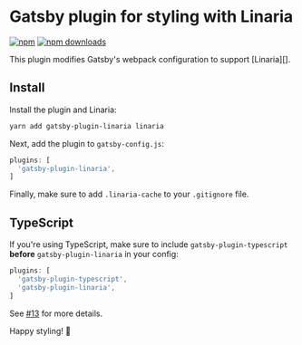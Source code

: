 # Gatsby plugin for styling with Linaria

[![npm](https://img.shields.io/npm/v/gatsby-plugin-linaria)](https://npm.im/gatsby-plugin-linaria)
[![npm downloads](https://img.shields.io/npm/dm/gatsby-plugin-linaria)](https://npm.im/gatsby-plugin-linaria)

This plugin modifies Gatsby's webpack configuration to support [Linaria][].

## Install

Install the plugin and Linaria:

```bash
yarn add gatsby-plugin-linaria linaria
```

Next, add the plugin to `gatsby-config.js`:

```js
plugins: [
  'gatsby-plugin-linaria',
]
```

Finally, make sure to add `.linaria-cache` to your `.gitignore` file.

## TypeScript

If you're using TypeScript, make sure to include `gatsby-plugin-typescript` **before** `gatsby-plugin-linaria` in your config:

```js
plugins: [
  'gatsby-plugin-typescript',
  'gatsby-plugin-linaria',
]
```

See [#13](https://github.com/cometkim/gatsby-plugin-linaria/issues/13#issuecomment-633154216) for more details.

Happy styling! :art:

